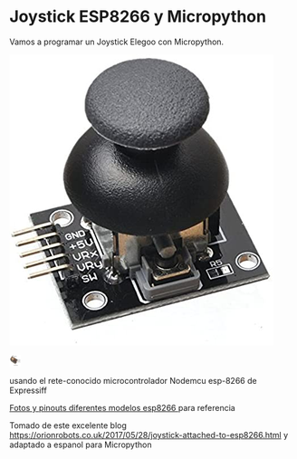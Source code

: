 # Joystick ESP8266 y Micropython 
Vamos a programar un Joystick Elegoo con Micropython.

![](Elegoo-joystick.jpg)


<img src='/NodeMCU-Microncontroller.ppm/' style='width:20px;height:20px;'/>

usando el rete-conocido microcontrolador Nodemcu esp-8266 de Expressiff

<a href=https://randomnerdtutorials.com/esp8266-pinout-reference-gpios/>Fotos y pinouts diferentes modelos esp8266 </a> para referencia

Tomado de este excelente blog https://orionrobots.co.uk/2017/05/28/joystick-attached-to-esp8266.html y adaptado a espanol para Micropython
